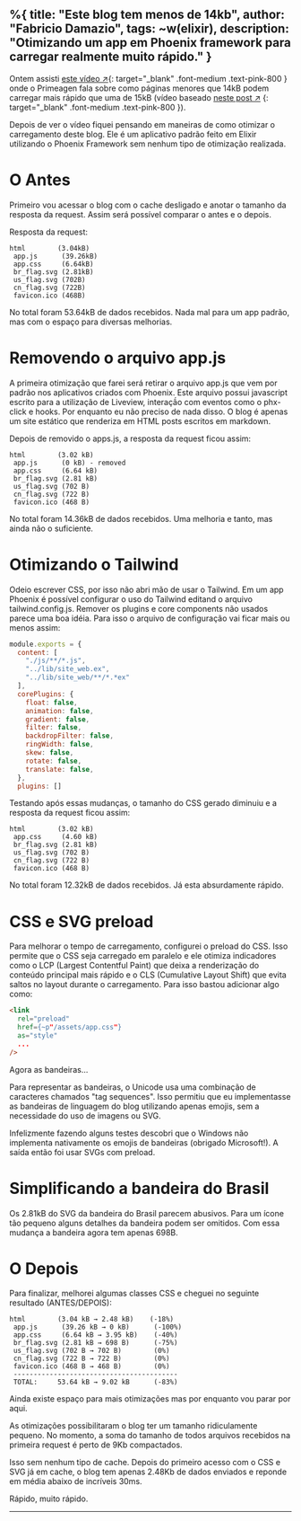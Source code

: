 %{
    title: "Este blog tem menos de 14kb",
    author: "Fabricio Damazio",
    tags: ~w(elixir),
    description: "Otimizando um app em Phoenix framework para carregar realmente muito rápido."
}
---
Ontem assisti [este vídeo ↗](https://www.youtube.com/watch?v=ciNXbR5wvhU){: target="_blank" .font-medium .text-pink-800 }
onde o Primeagen fala sobre como páginas menores que 14kB podem carregar mais 
rápido que uma de 15kB (vídeo baseado 
[neste post ↗](https://endtimes.dev/why-your-website-should-be-under-14kb-in-size/)
{: target="_blank" .font-medium .text-pink-800 }).

Depois de ver o vídeo fiquei pensando em maneiras de como otimizar o carregamento
deste blog. Ele é um aplicativo padrão feito em Elixir utilizando o Phoenix Framework
sem nenhum tipo de otimização realizada.

# O Antes

Primeiro vou acessar o blog com o cache desligado e anotar o tamanho da 
resposta da request. Assim será possível comparar o antes e o depois.

Resposta da request:

    html        (3.04kB)
     app.js      (39.26kB)
     app.css     (6.64kB)
     br_flag.svg (2.81kB)
     us_flag.svg (702B)
     cn_flag.svg (722B)
     favicon.ico (468B)

No total foram 53.64kB de dados recebidos. 
Nada mal para um app padrão, mas com o espaço para diversas melhorias.

# Removendo o arquivo app.js

A primeira otimização que farei será retirar o arquivo app.js que vem por padrão nos
aplicativos criados com Phoenix. Este arquivo possui javascript escrito para a 
utilização de Liveview, interaçã́o com eventos como o phx-click e hooks. Por enquanto
eu não preciso de nada disso. O blog é apenas um site estático que renderiza
em HTML posts escritos em markdown. 

Depois de removido o apps.js, a resposta da request ficou assim:

    html        (3.02 kB)
     app.js      (0 kB) - removed
     app.css     (6.64 kB)
     br_flag.svg (2.81 kB)
     us_flag.svg (702 B)
     cn_flag.svg (722 B)
     favicon.ico (468 B)

No total foram 14.36kB de dados recebidos. 
Uma melhoria e tanto, mas ainda não o suficiente.

# Otimizando o Tailwind

Odeio escrever CSS, por isso não abri mão de usar o Tailwind.
Em um app Phoenix  é possível configurar o uso do Tailwind editand o arquivo 
tailwind.config.js. Remover os plugins e core components não usados parece uma
boa idéia. Para  isso o arquivo de configuração vai ficar mais ou menos assim:

```js
module.exports = {
  content: [
    "./js/**/*.js",
    "../lib/site_web.ex",
    "../lib/site_web/**/*.*ex"
  ],
  corePlugins: {
    float: false,
    animation: false,
    gradient: false,
    filter: false,
    backdropFilter: false,
    ringWidth: false,
    skew: false,
    rotate: false,
    translate: false,
  },
  plugins: []
```
Testando após essas mudanças, o tamanho do CSS gerado diminuiu e a resposta
da request ficou assim:

    html        (3.02 kB)
     app.css     (4.60 kB)
     br_flag.svg (2.81 kB)
     us_flag.svg (702 B)
     cn_flag.svg (722 B)
     favicon.ico (468 B)

No total foram 12.32kB de dados recebidos. Já esta absurdamente rápido.

# CSS e SVG preload

Para melhorar o tempo de carregamento, configurei o preload do CSS. Isso permite
que o CSS seja carregado em paralelo e ele otimiza indicadores como o LCP 
(Largest Contentful Paint) que deixa a renderização do conteúdo principal mais rápido
e o CLS (Cumulative Layout Shift) que evita saltos no layout durante o carregamento.
Para isso bastou adicionar algo como:

```html
<link
  rel="preload"
  href={~p"/assets/app.css"}
  as="style"
  ...
/>
``` 

Agora as bandeiras...

Para representar as bandeiras, o Unicode usa uma combinação de caracteres chamados
"tag sequences". Isso permitiu que eu implementasse as bandeiras de linguagem do blog 
utilizando apenas emojis, sem a necessidade do uso de imagens ou SVG. 

Infelizmente fazendo alguns testes descobri que o Windows não implementa nativamente
os emojis de bandeiras (obrigado Microsoft!). A saída então foi usar SVGs com preload.

# Simplificando a bandeira do Brasil

Os 2.81kB do SVG da bandeira do Brasil parecem abusivos. Para um ícone tão pequeno
alguns detalhes da bandeira podem ser omitidos. Com essa mudança a bandeira
agora tem apenas 698B.

# O Depois

Para finalizar, melhorei algumas classes CSS e cheguei no seguinte resultado (ANTES/DEPOIS):

    html        (3.04 kB → 2.48 kB)    (-18%)
     app.js      (39.26 kB → 0 kB)      (-100%)
     app.css     (6.64 kB → 3.95 kB)    (-40%)
     br_flag.svg (2.81 kB → 698 B)      (-75%)
     us_flag.svg (702 B → 702 B)        (0%)
     cn_flag.svg (722 B → 722 B)        (0%)
     favicon.ico (468 B → 468 B)        (0%)
     -----------------------------------------
     TOTAL:     53.64 kB → 9.02 kB      (-83%)

Ainda existe espaço para mais otimizações mas por enquanto vou parar por aqui.

As otimizações possibilitaram o blog ter um tamanho ridiculamente pequeno.
No momento, a soma do tamanho de todos arquivos recebidos na primeira request é
perto de 9Kb compactados.

Isso sem nenhum tipo de cache. Depois do primeiro acesso com o CSS e SVG já em cache,
o blog tem apenas 2.48Kb de dados enviados e reponde em média abaixo de incríveis 30ms.

Rápido, muito rápido.

---
